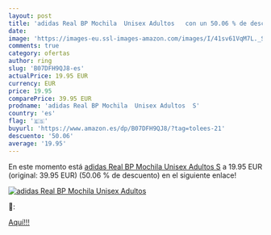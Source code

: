 ```yaml
---
layout: post
title: 'adidas Real BP Mochila  Unisex Adultos   con un 50.06 % de descuento'
date: 
image: 'https://images-eu.ssl-images-amazon.com/images/I/41sv61VqM7L._SL200_.jpg'
comments: true
category: ofertas
author: ring
slug: 'B07DFH9QJ8-es'
actualPrice: 19.95 EUR
currency: EUR
price: 19.95
comparePrice: 39.95 EUR
prodname: 'adidas Real BP Mochila  Unisex Adultos  S'
country: 'es'
flag: '🇪🇸'
buyurl: 'https://www.amazon.es/dp/B07DFH9QJ8/?tag=tolees-21'
descuento: '50.06'
average: '19.95'
---
```


En este momento está [adidas Real BP Mochila  Unisex Adultos  S](https://www.amazon.es/dp/B07DFH9QJ8/?tag=tolees-21) a 19.95 EUR (original: 39.95 EUR) (50.06 %  de descuento) en el siguiente enlace!

[![adidas Real BP Mochila  Unisex Adultos  ](https://images-eu.ssl-images-amazon.com/images/I/41sv61VqM7L._SL200_.jpg)](https://www.amazon.es/dp/B07DFH9QJ8/?tag=tolees-21)

🔎:


[Aquí!!!](https://www.amazon.es/dp/B07DFH9QJ8/?tag=tolees-21)
